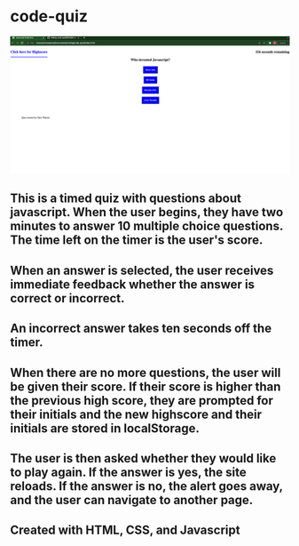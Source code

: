 # code-quiz

![site Screenshot](assets/ChrisWarrenCodeQuiz.png)

## This is a timed quiz with questions about javascript. When the user begins, they have two minutes to answer 10 multiple choice questions. The time left on the timer is the user's score.
## When an answer is selected, the user receives immediate feedback whether the answer is correct or incorrect.
## An incorrect answer takes ten seconds off the timer.
## When there are no more questions, the user will be given their score. If their score is higher than the previous high score, they are prompted for their initials and the new highscore and their initials are stored in localStorage.
## The user is then asked whether they would like to play again. If the answer is yes, the site reloads. If the answer is no, the alert goes away, and the user can navigate to another page.
## Created with HTML, CSS, and Javascript
